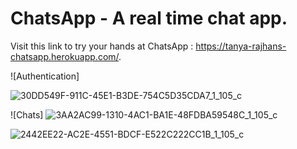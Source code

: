 # ChatsApp - A real time chat app.

Visit this link to try your hands at ChatsApp : https://tanya-rajhans-chatsapp.herokuapp.com/.

![Authentication]

![30DD549F-911C-45E1-B3DE-754C5D35CDA7_1_105_c](https://user-images.githubusercontent.com/61904667/106520315-9c352280-6502-11eb-9726-b9df2c1be38b.jpeg)

![Chats]
![3AA2AC99-1310-4AC1-BA1E-48FDBA59548C_1_105_c](https://user-images.githubusercontent.com/61904667/106520318-9dfee600-6502-11eb-9bcd-b6ca357f286a.jpeg)

![2442EE22-AC2E-4551-BDCF-E522C222CC1B_1_105_c](https://user-images.githubusercontent.com/61904667/106520321-9f301300-6502-11eb-9edf-cea8695cc3b7.jpeg)

